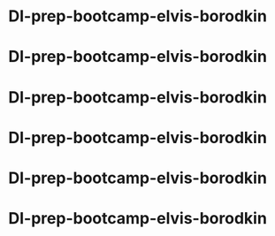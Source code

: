 # DI-prep-bootcamp-elvis-borodkin
# DI-prep-bootcamp-elvis-borodkin
# DI-prep-bootcamp-elvis-borodkin
# DI-prep-bootcamp-elvis-borodkin
# DI-prep-bootcamp-elvis-borodkin
# DI-prep-bootcamp-elvis-borodkin
